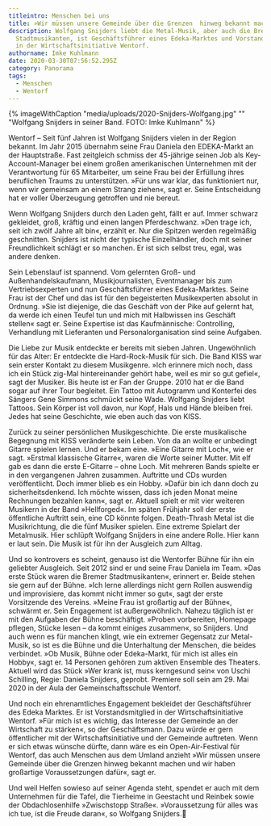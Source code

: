 ```yaml
---
titleintro: Menschen bei uns
title: »Wir müssen unsere Gemeinde über die Grenzen  hinweg bekannt machen.«
description: Wolfgang Snijders liebt die Metal-Musik, aber auch die Bremer
  Stadtmusikanten, ist Geschäftsführer eines Edeka-Marktes und Vorstandsmitglied
  in der Wirtschaftsinitiative Wentorf.
authorname: Imke Kuhlmann
date: 2020-03-30T07:56:52.295Z
category: Panorama
tags:
  - Menschen
  - Wentorf
---
```


{% imageWithCaption "media/uploads/2020-Snijders-Wolfgang.jpg" "" "Wolfgang Snijders in seiner Band. FOTO: Imke Kuhlmann" %}


Wentorf – Seit fünf Jahren ist Wolfgang Snijders vielen in der Region bekannt. Im Jahr 2015 übernahm seine Frau Daniela den EDEKA-Markt an der Hauptstraße. Fast zeitgleich schmiss der 45-jährige seinen Job als Key-Account-Manager bei einem großen amerikanischen Unternehmen mit der Verantwortung für 65 Mitarbeiter, um seine Frau bei der Erfüllung ihres beruflichen Traums zu unterstützen. »Für uns war klar, das funktioniert nur, wenn wir gemeinsam an einem Strang ziehen«, sagt er. Seine Entscheidung hat er voller Überzeugung getroffen und nie bereut.


Wenn Wolfgang Snijders durch den Laden geht, fällt er auf. Immer schwarz gekleidet, groß, kräftig und einen langen Pferdeschwanz. »Den trage ich, seit ich zwölf Jahre alt bin«, erzählt er. Nur die Spitzen werden regelmäßig geschnitten. Snijders ist nicht der typische Einzelhändler, doch mit seiner Freundlichkeit schlägt er so manchen. Er ist sich selbst treu, egal, was andere denken. 

Sein Lebenslauf ist spannend. Vom gelernten Groß- und Außenhandelskaufmann, Musikjournalisten, Eventmanager bis zum Vertriebsexperten und nun Geschäftsführer eines Edeka-Marktes. Seine Frau ist der Chef und das ist für den begeisterten Musikexperten absolut in Ordnung. »Sie ist diejenige, die das Geschäft von der Pike auf gelernt hat, da werde ich einen Teufel tun und mich mit Halbwissen ins Geschäft stellen« sagt er. Seine Expertise ist das Kaufmännische: Controlling, Verhandlung mit Lieferanten und Personalorganisation sind seine Aufgaben.


Die Liebe zur Musik entdeckte er bereits mit sieben Jahren. Ungewöhnlich für das Alter: Er entdeckte die Hard-Rock-Musik für sich. Die Band KISS war sein erster Kontakt zu diesem Musikgenre. »Ich erinnere mich noch, dass ich ein Stück zig-Mal hintereinander gehört habe, weil es mir so gut gefiel«, sagt der Musiker. Bis heute ist er Fan der Gruppe. 2010 hat er die Band sogar auf ihrer Tour begleitet. Ein Tattoo mit Autogramm und Konterfei des Sängers Gene Simmons schmückt seine Wade. Wolfgang Snijders liebt Tattoos. Sein Körper ist voll davon, nur Kopf, Hals und Hände bleiben frei. Jedes hat seine Geschichte, wie eben auch das von KISS. 

Zurück zu seiner persönlichen Musikgeschichte. Die erste musikalische Begegnung mit KISS veränderte sein Leben. Von da an wollte er unbedingt Gitarre spielen lernen. Und er bekam eine. »Eine Gitarre mit Loch«, wie er sagt. »Erstmal klassische Gitarre«, waren die Worte seiner Mutter. Mit elf gab es dann die erste E-Gitarre – ohne Loch. Mit mehreren Bands spielte er in den vergangenen Jahren zusammen. Auftritte und CDs wurden veröffentlicht. Doch immer blieb es ein Hobby. »Dafür bin ich dann doch zu sicherheitsdenkend. Ich möchte wissen, dass ich jeden Monat meine Rechnungen bezahlen kann«, sagt er. Aktuell spielt er mit vier weiteren Musikern in der Band »Hellforged«. Im späten Frühjahr soll der erste öffentliche Auftritt sein, eine CD könnte folgen. Death-Thrash Metal ist die Musikrichtung, die die fünf Musiker spielen. Eine extreme Spielart der Metalmusik. Hier schlüpft Wolfgang Snijders in eine andere Rolle. Hier kann er laut sein. Die Musik ist für ihn der Ausgleich zum Alltag.


Und so kontrovers es scheint, genauso ist die Wentorfer Bühne für ihn ein geliebter Ausgleich. Seit 2012 sind er und seine Frau Daniela im Team. »Das erste Stück waren die Bremer Stadtmusikanten«, erinnert er. Beide stehen sie gern auf der Bühne. »Ich lerne allerdings nicht gern Rollen auswendig und improvisiere, das kommt nicht immer so gut«, sagt der erste Vorsitzende des Vereins. »Meine Frau ist großartig auf der Bühne«, schwärmt er. Sein Engagement ist außergewöhnlich. Nahezu täglich ist er mit den Aufgaben der Bühne beschäftigt. »Proben vorbereiten, Homepage pflegen, Stücke lesen – da kommt einiges zusammen«, so Snijders. Und auch wenn es für manchen klingt, wie ein extremer Gegensatz zur Metal-Musik, so ist es die Bühne und die Unterhaltung der Menschen, die beides verbindet. »Ob Musik, Bühne oder Edeka-Markt, für mich ist alles ein Hobby«, sagt er. 14 Personen gehören zum aktiven Ensemble des Theaters. Aktuell wird das Stück »Wer krank ist, muss kerngesund sein« von Uschi Schilling, Regie: Daniela Snijders, geprobt. Premiere soll sein am 29. Mai 2020 in der Aula der Gemeinschaftsschule Wentorf. 


Und noch ein ehrenamtliches Engagement bekleidet der Geschäftsführer des Edeka Marktes. Er ist Vorstandsmitglied in der Wirtschaftsinitiative Wentorf. »Für mich ist es wichtig, das Interesse der Gemeinde an der Wirtschaft zu stärken«, so der Geschäftsmann. Dazu würde er gern öffentlicher mit der Wirtschaftsinitiative und der Gemeinde auftreten. Wenn er sich etwas wünsche dürfte, dann wäre es ein Open-Air-Festival für Wentorf, das auch Menschen aus dem Umland anzieht »Wir müssen unsere Gemeinde über die Grenzen hinweg bekannt machen und wir haben großartige Voraussetzungen dafür«, sagt er. 




Und weil Helfen sowieso auf seiner Agenda steht, spendet er auch mit dem Unternehmen für die Tafel, die Tierheime in Geestacht und Reinbek sowie der Obdachlosenhilfe »Zwischstopp Straße«. »Voraussetzung für alles was ich tue, ist die Freude daran«, so Wolfgang Snijders.